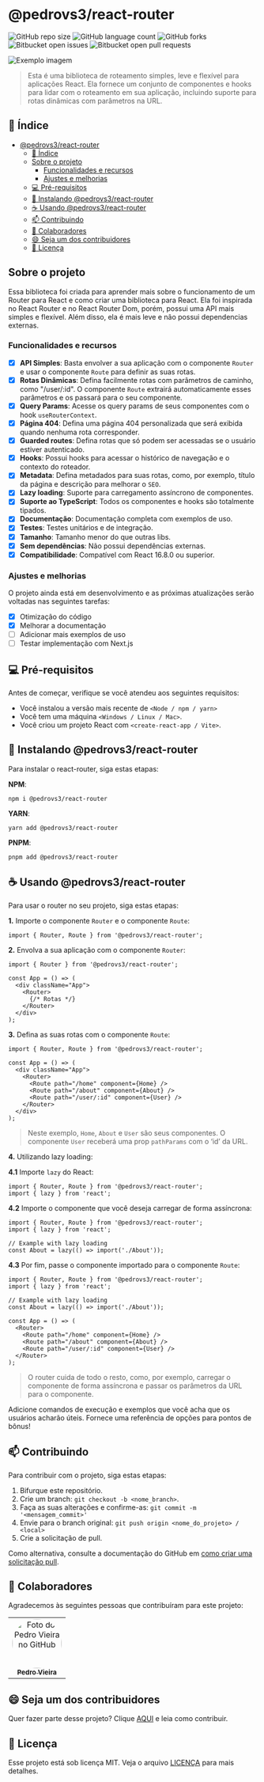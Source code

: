 # @pedrovs3/react-router

![GitHub repo size](https://img.shields.io/github/repo-size/pedrovs3/react-router?style=for-the-badge)
![GitHub language count](https://img.shields.io/github/languages/count/pedrovs3/react-router?style=for-the-badge)
![GitHub forks](https://img.shields.io/github/forks/pedrovs3/react-router?style=for-the-badge)
![Bitbucket open issues](https://img.shields.io/bitbucket/issues/pedrovs3/react-router?style=for-the-badge)
![Bitbucket open pull requests](https://img.shields.io/bitbucket/pr-raw/pedrovs3/react-router?style=for-the-badge)

<img src="banner_image.png" alt="Exemplo imagem">

> Esta é uma biblioteca de roteamento simples, leve e flexível para aplicações React. Ela fornece um conjunto de
componentes e hooks para lidar com o roteamento em sua aplicação, incluindo suporte para rotas dinâmicas com parâmetros
na URL.

## 📝 Índice

<!-- TOC -->
* [@pedrovs3/react-router](#pedrovs3react-router)
  * [📝 Índice](#-índice)
  * [Sobre o projeto](#sobre-o-projeto)
    * [Funcionalidades e recursos](#funcionalidades-e-recursos)
    * [Ajustes e melhorias](#ajustes-e-melhorias)
  * [💻 Pré-requisitos](#-pré-requisitos)
  * [🚀 Instalando @pedrovs3/react-router](#-instalando-pedrovs3react-router)
  * [☕ Usando @pedrovs3/react-router](#-usando-pedrovs3react-router)
  * [📫 Contribuindo](#-contribuindo)
  * [🤝 Colaboradores](#-colaboradores)
  * [😄 Seja um dos contribuidores](#-seja-um-dos-contribuidores)
  * [📝 Licença](#-licença)
<!-- TOC -->

## Sobre o projeto

Essa biblioteca foi criada para aprender mais sobre o funcionamento de um Router para React e como criar uma
biblioteca para React. Ela foi inspirada no React Router e no React Router Dom, porém, possui uma API mais simples e
flexível. Além disso, ela é mais leve e não possui dependencias externas.


### Funcionalidades e recursos

- [x] **API Simples**: Basta envolver a sua aplicação com o componente `Router` e usar o componente `Route` para definir as suas
  rotas.
- [x] **Rotas Dinâmicas**: Defina facilmente rotas com parâmetros de caminho, como "/user/:id". O componente `Route`
  extrairá automaticamente esses parâmetros e os passará para o seu componente.
- [x] **Query Params**: Acesse os query params de seus componentes com o hook `useRouterContext`.
- [x] **Página 404**: Defina uma página 404 personalizada que será exibida quando nenhuma rota corresponder.
- [x] **Guarded routes**: Defina rotas que só podem ser acessadas se o usuário estiver autenticado.
- [x] **Hooks**: Possui hooks para acessar o histórico de navegação e o contexto do roteador.
- [x] **Metadata**: Defina metadados para suas rotas, como, por exemplo, título da página e descrição para melhorar o `SEO`.
- [x] **Lazy loading**: Suporte para carregamento assíncrono de componentes.
- [x] **Suporte ao TypeScript**: Todos os componentes e hooks são totalmente tipados.
- [x] **Documentação**: Documentação completa com exemplos de uso.
- [x] **Testes**: Testes unitários e de integração.
- [x] **Tamanho**: Tamanho menor do que outras libs.
- [x] **Sem dependências**: Não possui dependências externas.
- [x] **Compatibilidade**: Compatível com React 16.8.0 ou superior.

### Ajustes e melhorias

O projeto ainda está em desenvolvimento e as próximas atualizações serão voltadas nas seguintes tarefas:

- [x] Otimização do código
- [x] Melhorar a documentação
- [ ] Adicionar mais exemplos de uso
- [ ] Testar implementação com Next.js

## 💻 Pré-requisitos

Antes de começar, verifique se você atendeu aos seguintes requisitos:

- Você instalou a versão mais recente de `<Node / npm / yarn>`
- Você tem uma máquina `<Windows / Linux / Mac>`.
- Você criou um projeto React com `<create-react-app / Vite>`.

## 🚀 Instalando @pedrovs3/react-router

Para instalar o react-router, siga estas etapas:

**NPM**:

```
npm i @pedrovs3/react-router
```

**YARN**:

```
yarn add @pedrovs3/react-router
```

**PNPM**:

```
pnpm add @pedrovs3/react-router
```

## ☕ Usando @pedrovs3/react-router

Para usar o router no seu projeto, siga estas etapas:

**1.** Importe o componente `Router` e o componente `Route`:

```typescriptreact
import { Router, Route } from '@pedrovs3/react-router';
```

**2.** Envolva a sua aplicação com o componente `Router`:

```typescriptreact
import { Router } from '@pedrovs3/react-router';

const App = () => (
  <div className="App">
    <Router>
      {/* Rotas */}
    </Router>
  </div>
);
```

**3.** Defina as suas rotas com o componente `Route`:

```typescriptreact
import { Router, Route } from '@pedrovs3/react-router';

const App = () => (
  <div className="App">
    <Router>
      <Route path="/home" component={Home} />
      <Route path="/about" component={About} />
      <Route path="/user/:id" component={User} />
    </Router>
  </div>
);
```

> Neste exemplo, `Home`, `About` e `User` são seus componentes. O componente `User` receberá uma prop `pathParams` com
o ‘id’ da URL.

**4.** Utilizando lazy loading:

**4.1** Importe `lazy` do React:

```typescriptreact
import { Router, Route } from '@pedrovs3/react-router';
import { lazy } from 'react';
```

**4.2** Importe o componente que você deseja carregar de forma assíncrona:

```typescriptreact
import { Router, Route } from '@pedrovs3/react-router';
import { lazy } from 'react';

// Example with lazy loading
const About = lazy(() => import('./About'));
```

**4.3** Por fim, passe o componente importado para o componente `Route`:

```typescriptreact
import { Router, Route } from '@pedrovs3/react-router';
import { lazy } from 'react';

// Example with lazy loading
const About = lazy(() => import('./About'));

const App = () => (
  <Router>
    <Route path="/home" component={Home} />
    <Route path="/about" component={About} />
    <Route path="/user/:id" component={User} />
  </Router>
);
```
> O router cuida de todo o resto, como, por exemplo, carregar o componente de forma assíncrona e passar os parâmetros da
URL para o componente.

Adicione comandos de execução e exemplos que você acha que os usuários acharão úteis. Fornece uma referência de opções para pontos de bônus!

## 📫 Contribuindo

Para contribuir com o projeto, siga estas etapas:

1. Bifurque este repositório.
2. Crie um branch: `git checkout -b <nome_branch>`.
3. Faça as suas alterações e confirme-as: `git commit -m '<mensagem_commit>'`
4. Envie para o branch original: `git push origin <nome_do_projeto> / <local>`
5. Crie a solicitação de pull.

Como alternativa, consulte a documentação do GitHub em [como criar uma solicitação pull](https://help.github.com/en/github/collaborating-with-issues-and-pull-requests/creating-a-pull-request).

## 🤝 Colaboradores

Agradecemos às seguintes pessoas que contribuíram para este projeto:

<table>
  <tr>
    <td align="center">
      <a href="#" title="defina o titulo do link">
        <img src="https://avatars.githubusercontent.com/u/86010036" style="border-radius: 50%" width="100px;" alt="Foto do Pedro Vieira no GitHub"/><br>
        <sub>
          <b>Pedro Vieira</b>
        </sub>
      </a>
    </td>
  </tr>
</table>

## 😄 Seja um dos contribuidores

Quer fazer parte desse projeto? Clique [AQUI](CONTRIBUTING.md) e leia como contribuir.

## 📝 Licença

Esse projeto está sob licença MIT. Veja o arquivo [LICENÇA](LICENSE) para mais detalhes.

